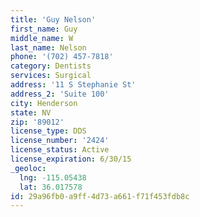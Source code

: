 ```yaml
---
title: 'Guy Nelson'
first_name: Guy
middle_name: W
last_name: Nelson
phone: '(702) 457-7818'
category: Dentists
services: Surgical
address: '11 S Stephanie St'
address_2: 'Suite 100'
city: Henderson
state: NV
zip: '89012'
license_type: DDS
license_number: '2424'
license_status: Active
license_expiration: 6/30/15
_geoloc:
  lng: -115.05438
  lat: 36.017578
id: 29a96fb0-a9ff-4d73-a661-f71f453fdb8c
---
```

